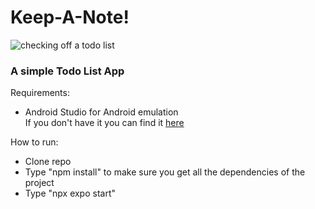 # Keep-A-Note!
![checking off a todo list](https://img.freepik.com/premium-vector/document-3d-icon-todo-list-concept-with-pen-check-cross-marks-3d-realistic-design-element_363543-579.jpg?w=240)
### A simple Todo List App

Requirements:
* Android Studio for Android emulation  
  If you don't have it you can find it [here](https://developer.android.com/studio)

How to run:
* Clone repo
* Type "npm install" to make sure you get all the dependencies of the project
* Type "npx expo start"
